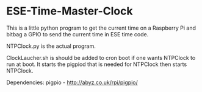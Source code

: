 ESE-Time-Master-Clock
=====================
This is a little python program to get the current time on a Raspberry Pi and bitbag a GPIO to send the current time in ESE time code. 

NTPClock.py is the actual program. 

ClockLaucher.sh is should be added to cron boot if one wants NTPClock to run at boot. It starts the pigpiod that is needed for NTPClock  then starts NTPClock.

Dependencies:
pigpio - http://abyz.co.uk/rpi/pigpio/



